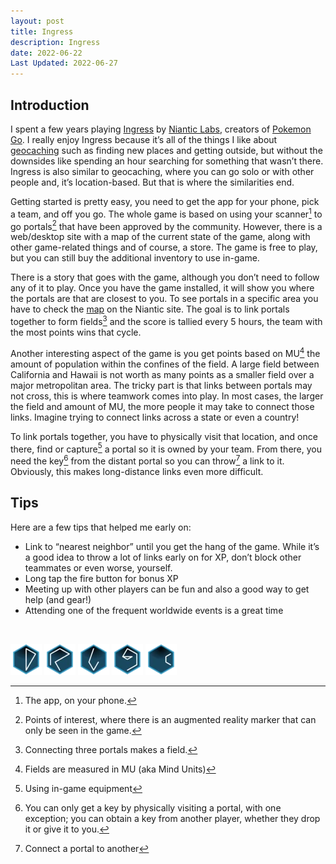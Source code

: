```yaml
---
layout: post
title: Ingress
description: Ingress
date: 2022-06-22
Last Updated: 2022-06-27
---
```

## Introduction

I spent a few years playing [Ingress](https://ingress.com/) by [Niantic Labs](https://nianticlabs.com/), creators of [Pokemon Go](https://pokemongolive.com/).  I really enjoy Ingress because it’s all of the things I like about [geocaching](/hobbies/geocaching) such as finding new places and getting outside, but without the downsides like spending an hour searching for something that wasn’t there.  Ingress is also similar to geocaching, where you can go solo or with other people and, it’s location-based.  But that is where the similarities end.

Getting started is pretty easy, you need to get the app for your phone, pick a team, and off you go.  The whole game is based on using your scanner[^1] to go portals[^2] that have been approved by the community.  However, there is a web/desktop site with a map of the current state of the game, along with other game-related things and of course, a store.  The game is free to play, but you can still buy the additional inventory to use in-game.  

There is a story that goes with the game, although you don’t need to follow any of it to play.  Once you have the game installed, it will show you where the portals are that are closest to you.  To see portals in a specific area you have to check the [map](https://intel.ingress.com/intel) on the Niantic site.  The goal is to link portals together to form fields[^3] and the score is tallied every 5 hours, the team with the most points wins that cycle.   

Another interesting aspect of the game is you get points based on MU[^4] the amount of population within the confines of the field.  A large field between California and Hawaii is not worth as many points as a smaller field over a major metropolitan area.  The tricky part is that links between portals may not cross, this is where teamwork comes into play. In most cases, the larger the field and amount of MU, the more people it may take to connect those links.  Imagine trying to connect links across a state or even a country!

To link portals together, you have to physically visit that location, and once there, find or capture[^7] a portal so it is owned by your team.  From there, you need the key[^5] from the distant portal so you can throw[^6] a link to it.  Obviously, this makes long-distance links even more difficult.

## Tips
Here are a few tips that helped me early on:

- Link to “nearest neighbor” until you get the hang of the game.  While it’s a good idea to throw a lot of links early on for XP, don’t block other teammates or even worse, yourself.
- Long tap the fire button for bonus XP
- Meeting up with other players can be fun and also a good way to get help (and gear!)
- Attending one of the frequent worldwide events is a great time

<br>

![Ingress Glyph 1](/assets/images/In1.png)
![Ingress Glyph 2](/assets/images/In2.png)
![Ingress Glyph 3](/assets/images/In3.png)
![Ingress Glyph 4](/assets/images/In4.png)
![Ingress Glyph 5](/assets/images/In5.png)


[^1]: The app, on your phone.
[^2]: Points of interest, where there is an augmented reality marker that can only be seen in the game.
[^3]: Connecting three portals makes a field. 
[^4]: Fields are measured in MU (aka Mind Units)
[^5]: You can only get a key by physically visiting a portal, with one exception; you can obtain a key from another player, whether they drop it or give it to you.
[^6]: Connect a portal to another 
[^7]: Using in-game equipment


